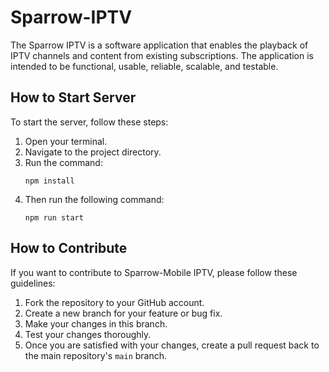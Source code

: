 # Sparrow-IPTV

The Sparrow IPTV is a software application that enables the playback of IPTV channels and content from existing subscriptions. The application is intended to be functional, usable, reliable, scalable, and testable.

## How to Start Server

To start the server, follow these steps:
1. Open your terminal.
2. Navigate to the project directory.
3. Run the command:
   ```
   npm install
   ```
4. Then run the following command:
   ```
   npm run start
   ```
 

## How to Contribute

If you want to contribute to Sparrow-Mobile IPTV, please follow these guidelines:
1. Fork the repository to your GitHub account.
2. Create a new branch for your feature or bug fix.
3. Make your changes in this branch.
4. Test your changes thoroughly.
5. Once you are satisfied with your changes, create a pull request back to the main repository's `main` branch.
